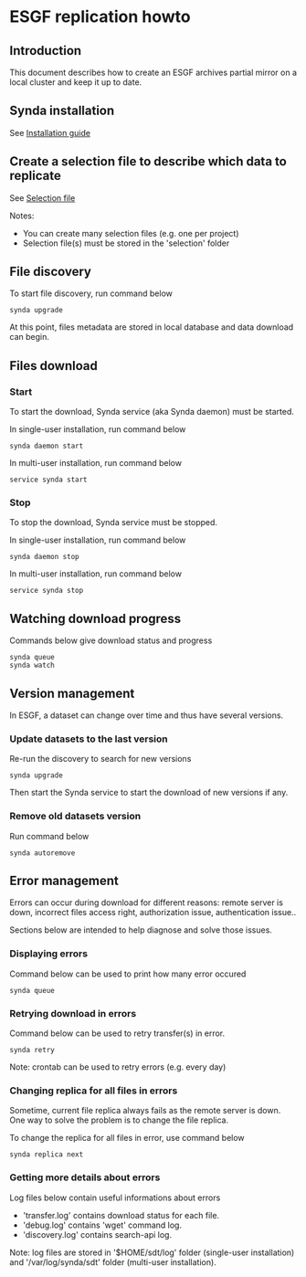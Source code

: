 
# ESGF replication howto

## Introduction

This document describes how to create an ESGF archives partial mirror on a
local cluster and keep it up to date.

## Synda installation

See [Installation guide](https://github.com/Prodiguer/synda#installation)

## Create a selection file to describe which data to replicate

See [Selection file](selection_file.md)

Notes: 

* You can create many selection files (e.g. one per project)
* Selection file(s) must be stored in the 'selection' folder

## File discovery

To start file discovery, run command below

    synda upgrade

At this point, files metadata are stored in local database and data download can begin.

## Files download

### Start

To start the download, Synda service (aka Synda daemon) must be started.

In single-user installation, run command below

    synda daemon start

In multi-user installation, run command below

    service synda start

### Stop

To stop the download, Synda service must be stopped.

In single-user installation, run command below

    synda daemon stop

In multi-user installation, run command below

    service synda stop

## Watching download progress

Commands below give download status and progress

    synda queue
    synda watch

## Version management

In ESGF, a dataset can change over time and thus have several versions.

### Update datasets to the last version

Re-run the discovery to search for new versions

    synda upgrade

Then start the Synda service to start the download of new versions if any.

### Remove old datasets version

Run command below

    synda autoremove

## Error management

Errors can occur during download for different reasons: remote server is down,
incorrect files access right, authorization issue, authentication issue..

Sections below are intended to help diagnose and solve those issues.

### Displaying errors

Command below can be used to print how many error occured

    synda queue

### Retrying download in errors

Command below can be used to retry transfer(s) in error.

    synda retry

Note: crontab can be used to retry errors (e.g. every day)

### Changing replica for all files in errors

Sometime, current file replica always fails as the remote server is down. One
way to solve the problem is to change the file replica. 

To change the replica for all files in error, use command below

    synda replica next

### Getting more details about errors

Log files below contain useful informations about errors

* 'transfer.log' contains download status for each file.
* 'debug.log' contains 'wget' command log.
* 'discovery.log' contains search-api log.

Note: log files are stored in '$HOME/sdt/log' folder (single-user installation)
and '/var/log/synda/sdt' folder (multi-user installation).
